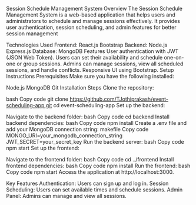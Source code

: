 Session Schedule Management System
Overview
The Session Schedule Management System is a web-based application that helps users and administrators to schedule and manage sessions effectively. It provides user authentication, session scheduling, and admin features for better session management

Technologies Used
Frontend:
React.js
Bootstrap
Backend:
Node.js
Express.js
Database:
MongoDB
Features
User authentication with JWT (JSON Web Token).
Users can set their availability and schedule one-on-one or group sessions.
Admins can manage sessions, view all scheduled sessions, and handle conflicts.
Responsive UI using Bootstrap.
Setup Instructions
Prerequisites
Make sure you have the following installed:

Node.js
MongoDB
Git
Installation Steps
Clone the repository:

bash
Copy code
git clone https://github.com/TJothiprakash/event-scheduling-app.git
cd event-scheduling-app
Set up the backend:

Navigate to the backend folder:
bash
Copy code
cd backend
Install backend dependencies:
bash
Copy code
npm install
Create a .env file and add your MongoDB connection string:
makefile
Copy code
MONGO_URI=your_mongodb_connection_string
JWT_SECRET=your_secret_key
Run the backend server:
bash
Copy code
npm start
Set up the frontend:

Navigate to the frontend folder:
bash
Copy code
cd ../frontend
Install frontend dependencies:
bash
Copy code
npm install
Run the frontend:
bash
Copy code
npm start
Access the application at http://localhost:3000.

Key Features
Authentication: Users can sign up and log in.
Session Scheduling: Users can set available times and schedule sessions.
Admin Panel: Admins can manage and view all sessions.
